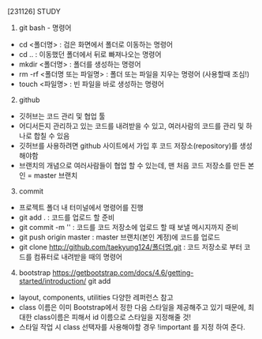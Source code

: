 [231126] STUDY
01. git bash - 명령어
- cd <폴더명> : 검은 화면에서 폴더로 이동하는 명령어
- cd .. : 이동했던 폴더에서 뒤로 빠져나오는 명령어
- mkdir <폴더명> : 폴더를 생성하는 명령어
- rm -rf <폴더명 또는 파일명> : 폴더 또는 파일을 지우는 명령어 (사용할때 조심!)
- touch <파일명> : 빈 파일을 바로 생성하는 명령어

02. github
- 깃허브는 코드 관리 및 협업 툴
- 어디서든지 관리하고 있는 코드를 내려받을 수 있고, 여러사람의 코드를 관리 및 하나로 합칠 수 있음
- 깃허브를 사용하려면 github 사이트에서 가입 후 코드 저장소(repository)를 생성해야함
- 브랜치의 개념으로 여러사람들이 협업 할 수 있는데, 맨 처음 코드 저장소를 만든 본인 = master 브랜치

03. commit
- 프로젝트 폴더 내 터미널에서 명령어를 진행
- git add . : 코드를 업로드 할 준비
- git commit -m '' : 코드를 코드 저장소에 업로드 할 때 보낼 메시지까지 준비
- git push origin master : master 브랜치(본인 계정)에 코드를 업로드
- git clone http://github.com/taekyung124/폴더명.git : 코드 저장소로 부터 코드를 컴퓨터로 내려받을 때의 명령어

04. bootstrap
https://getbootstrap.com/docs/4.6/getting-started/introduction/
git add
- layout, components, utilities 다양한 레퍼런스 참고
- class 이름은 이미 Bootstrap에서 정한 다음 스타일을 제공해주고 있기 때문에, 최대한 class이름은 피해서 id 이름으로 스타일을 지정해줄 것!
- 스타일 작업 시 class 선택자를 사용해야할 경우 !important 를 지정 하여 준다.
